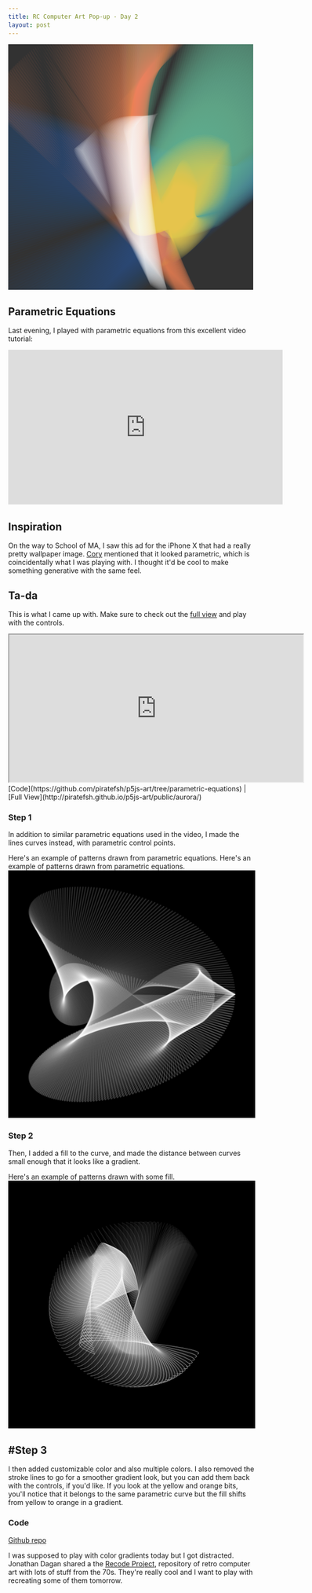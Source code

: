 ```yaml
---
title: RC Computer Art Pop-up - Day 2
layout: post
---
```

![parametric gradients](/assets/images/genart/02-parametric/iphonexsimulation.png)


## Parametric Equations
Last evening, I played with parametric equations from this excellent video tutorial:

<iframe width="560" height="315" src="https://www.youtube.com/embed/LaarVR1AOvs" frameborder="0" allowfullscreen></iframe>

## Inspiration
On the way to School of MA, I saw this ad for the iPhone X that had a really pretty wallpaper image. [Cory](https://twitter.com/corydominguez) mentioned that it looked parametric, which is coincidentally what I was playing with. I thought it'd be cool to make something generative with the same feel.

## Ta-da
This is what I came up with. Make sure to check out the <a target="_blank" href="http://piratefsh.github.io/p5js-art/public/aurora/">full view</a> and play with the controls.

<iframe src="http://piratefsh.github.io/p5js-art/public/aurora/" width="600" height="300"></iframe>
[Code](https://github.com/piratefsh/p5js-art/tree/parametric-equations) | [Full View](http://piratefsh.github.io/p5js-art/public/aurora/)

### Step 1
In addition to similar parametric equations used in the video, I made the lines curves instead, with parametric control points.

Here's an example of patterns drawn from parametric equations.
Here's an example of patterns drawn from parametric equations.
![starting point 1](/assets/images/genart/02-parametric/heart.png)

### Step 2
Then, I added a fill to the curve, and made the distance between curves small enough that it looks like a gradient.

Here's an example of patterns drawn with some fill.
![starting point 2](/assets/images/genart/02-parametric/folded-circle.png)

## #Step 3
I then added customizable color and also multiple colors. I also removed the stroke lines to go for a smoother gradient look, but you can add them back with the controls, if you'd like. If you look at the yellow and orange bits, you'll notice that it belongs to the same parametric curve but the fill shifts from yellow to orange in a gradient.

### Code
[Github repo](https://github.com/piratefsh/p5js-art/tree/parametric-equations)

I was supposed to play with color gradients today but I got distracted. Jonathan Dagan shared a the [Recode Project](http://recodeproject.com/), repository of retro computer art with lots of stuff from the 70s. They're really cool and I want to play with recreating some of them tomorrow.
